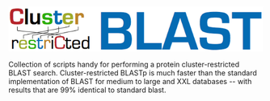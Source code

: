 ![Alt text](https://github.com/dnasko/cluster_restricted_blast/blob/master/images/logo.png "Optional title")

Collection of scripts handy for performing a protein cluster-restricted BLAST search. Cluster-restricted BLASTp is much faster than the standard implementation of BLAST for medium to large and XXL databases -- with results that are 99% identical to standard blast.
